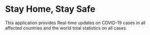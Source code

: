 # Stay Home, Stay Safe

This application provides Real-time updates on COVID-19 cases in all affected countries and the world total statistics on all cases. 
